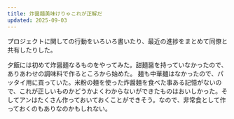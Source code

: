 ```yaml
---
title: 炸醤麺美味けりゃこれが正解だ
updated: 2025-09-03
---
```

プロジェクトに関しての行動をいろいろ書いたり、最近の進捗をまとめて同僚と共有したりした。

夕飯には初めて炸醤麺なるものをやってみた。甜麺醤を持っていなかったので、ありあわせの調味料で作るところから始めた。
麺も中華麺はなかったので、パッタイ用に買っていた。米粉の麺を使った炸醤麺を食べた事ある記憶がないので、これが正しいものかどうかよくわからないができたものはおいしかった。そしてアンはたくさん作っておいておくことができそう。なので、非常食として作っておくのもありなのかもしれない。